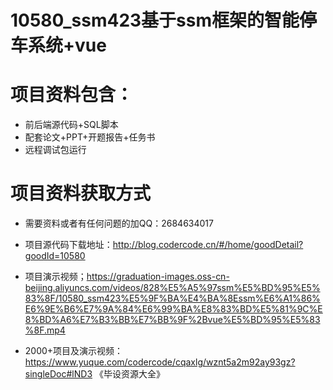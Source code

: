 # 10580_ssm423基于ssm框架的智能停车系统+vue
  
# 项目资料包含：
* 前后端源代码+SQL脚本
* 配套论文+PPT+开题报告+任务书
* 远程调试包运行

# 项目资料获取方式
* 需要资料或者有任何问题的加QQ：2684634017

* 项目源代码下载地址：http://blog.codercode.cn/#/home/goodDetail?goodId=10580

* 项目演示视频；https://graduation-images.oss-cn-beijing.aliyuncs.com/videos/828%E5%A5%97ssm%E5%BD%95%E5%83%8F/10580_ssm423%E5%9F%BA%E4%BA%8Essm%E6%A1%86%E6%9E%B6%E7%9A%84%E6%99%BA%E8%83%BD%E5%81%9C%E8%BD%A6%E7%B3%BB%E7%BB%9F%2Bvue%E5%BD%95%E5%83%8F.mp4



* 2000+项目及演示视频：https://www.yuque.com/codercode/cqaxlg/wznt5a2m92ay93gz?singleDoc#lND3 《毕设资源大全》


